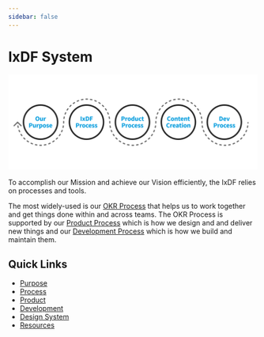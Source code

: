 ```yaml
---
sidebar: false
---
```


# IxDF System

![](./images/hero-all.svg)

To accomplish our Mission and achieve our Vision efficiently, the IxDF relies on processes and tools.

The most widely-used is our [OKR Process](/process) that helps us to work together and get things done within and across teams. The
OKR Process is supported by our [Product Process](/product) which is how we design and and deliver new things and our [Development
Process](/development) which is how we build and maintain them.

## Quick Links

-   [Purpose](about/purpose.md)
-   [Process](process)
-   [Product](product)
-   [Development](development)
-   [Design System](https://design-system.interaction-design.org/)
-   [Resources](resources)
